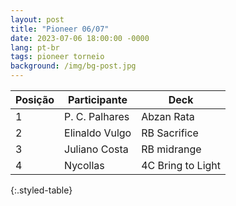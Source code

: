 ```yaml
---
layout: post
title: "Pioneer 06/07"
date: 2023-07-06 18:00:00 -0000
lang: pt-br
tags: pioneer torneio
background: /img/bg-post.jpg
---
```


| Posição | Participante    | Deck    |
|---------|-----------------|---------|
| 1       | P. C. Palhares | Abzan Rata  |
| 2       | Elinaldo Vulgo | RB Sacrifice  |
| 3       | Juliano Costa | RB midrange  |
| 4       | Nycollas | 4C Bring to Light  |
{:.styled-table}
